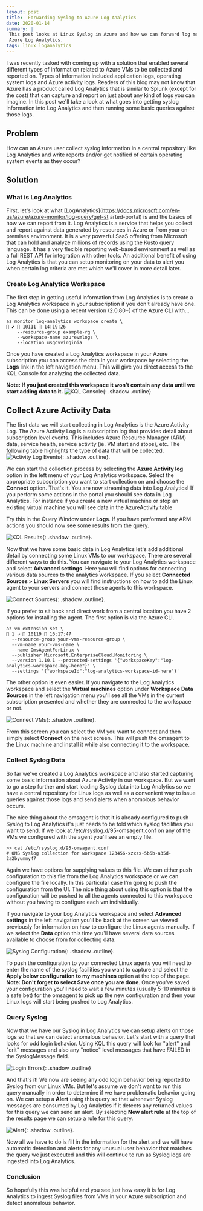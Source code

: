 ```yaml
---
layout: post
title:  Forwarding Syslog to Azure Log Analytics
date: 2020-01-14
summary: |
 This post looks at Linux Syslog in Azure and how we can forward log messages to
 Azure Log Analytics.
tags: linux loganalytics 
---
```


I was recently tasked with coming up with a solution that enabled several
different types of information related to Azure VMs to be collected and reported
on. Types of information included application logs, operating system logs and
Azure activity logs. Readers of this blog may not know that Azure has a
product called Log Analytics that is similar to Splunk (except for the cost)
that can capture and report on just about any kind of logs you can imagine. In
this post we'll take a look at what goes into getting syslog information into
Log Analytics and then running some basic queries against those logs.

## Problem

How can an Azure user collect syslog information in a central repository
like Log Analytics and write reports and/or get notified of certain operating
system events as they occur?

## Solution

### What is Log Analytics
First, let's look at what [LogAnalytics](https://docs.microsoft.com/en-us/azure/azure-monitor/log-query/get-st
arted-portal) is and the basics of how we can report from it. Log Analytics is a
service that helps you collect and report against data generated by resources in
Azure or from your on-premises environment. It is a very powerful SaaS offering
from Microsoft that can hold and analyze millions of records using the Kusto
query language. It has a very flexible reporting web-based environment as well
as a full REST API for integration with other tools. An additional benefit of
using Log Analytics is that you can setup monitoring on your data to alert you
when certain log criteria are met which we'll cover in more detail later.

### Create Log Analytics Workspace

The first step in getting useful information from Log Analytics is to create a
Log Analytics workspace in your subscription if you don't already have one.
This can be done using a recent version (2.0.80+) of the Azure CLI with...

```terminal
az monitor log-analytics workspace create \                                                                                                                ✔  10111  14:19:26
    --resource-group example-rg \
    --workspace-name azurevmlogs \
    --location usgovvirginia
```
Once you have created a Log Analytics workspace in your Azure subscription you
can access the data in your workspace by selecting the __Logs__ link in the left
navigation menu. This will give you direct access to the KQL Console for analyzing the collected data.

__Note:  If you just created this workspace it won't contain any data
until we start adding data to it.__
![KQL Console](/images/2020-01-14-syslog-loganalytics/kql-console.png){:
.shadow .outline}  

## Collect Azure Activity Data

The first data we will start collecting in Log Analytics is the Azure
Activity Log. The Azure Activity Log is a subscription log that provides detail
about subscription level events. This includes Azure Resource Manager (ARM)
data, service health, service activity (ie. VM start and stops), etc.  The
following table highlights the type of data that will be collected.
![Activity Log Events](/images/2020-01-14-syslog-loganalytics/activity-log.png){:
.shadow .outline}. 

We can start the collection process by selecting the __Azure Activity log__
option in the left menu of your Log Analytics workspace.  Select the appropriate
subscription you want to start collection on and choose the __Connect__ option.
That's it.  You are now streaming data into Log Analytics!  If you perform some
actions in the portal you should see data in Log Analytics.  For instance if you
create a new virtual machine or stop an existing virtual machine you will see
data in the AzureActivity table

Try this in the Query Window under __Logs__.  If you have performed any ARM
actions you should now see some results from the query.

![KQL Results](/images/2020-01-14-syslog-loganalytics/kql-results.png){:
.shadow .outline}. 

Now that we have some basic data in Log Analytics let's add additional detail by
connecting some Linux VMs to our workspace.  There are several different ways to
do this.  You can navigate to your Log Analytics workspace and select __Advanced
settings__.  Here you will find options for connecting various data sources to
the analytics workspace.  If you select __Connected Sources > Linux Servers__
you will find instructions on how to add the Linux agent to your servers and
connect those agents to this workspace.

![Connect Sources](/images/2020-01-14-syslog-loganalytics/data-sources.png){:
.shadow .outline}. 

If you prefer to sit back and direct work from a central location you have 2
options for installing the agent.  The first option is via the Azure CLI.

```terminal
az vm extension set \                                                                                                                                    1 ↵  10119  16:17:47
  --resource-group your-vms-resource-group \
  --vm-name your-vms-name \
  --name OmsAgentForLinux \
  --publisher Microsoft.EnterpriseCloud.Monitoring \
  --version 1.10.1 --protected-settings '{"workspaceKey":"log-analytics-workspace-key-here"}' \
  --settings '{"workspaceId":"log-analytics-workspace-id-here"}'
```

The other option is even easier.  If you navigate to the Log Analytics workspace and select the __Virtual
machines__ option under __Workspace Data Sources__ in the left navigation menu
you'll see all the VMs in the current subscription presented and whether they
are connected to the workspace or not.

![Connect VMs](/images/2020-01-14-syslog-loganalytics/vm-sources.png){:
.shadow .outline}. 

From this screen you can select the VM you want to connect and then simply
select __Connect__ on the next screen.  This will push the omsagent to the Linux
machine and install it while also connecting it to the workspace.

### Collect Syslog Data

So far we've created a Log Analytics workspace and also started capturing some
basic information about Azure Activity in our workspace.  But we want to go a
step further and start loading Syslog data into Log Analytics so we have a central
repository for Linux logs as well as a convenient way to issue queries against
those logs and send alerts when anomolous behavior occurs.

The nice thing about the omsagent is that it is already configured to push Syslog to Log
Analytics it's just needs to be told which syslog facilities you want to send.
If we look at /etc/rsyslog.d/95-omsagent.conf on any of the VMs we configured
with the agent you'll see an empty file.

```terminal
>> cat /etc/rsyslog.d/95-omsagent.conf
# OMS Syslog collection for workspace 123456-xzxzx-5b5b-a35d-2a2byummy47

```

Again we have options for supplying values to this file. We can either push
configuration to this file from the Log Analytics workspace or we can configure
the file locally. In this particular case I'm going to push the configuration
from the UI. The nice thing about using this option is that the configuration
will be pushed to all the agents connected to this workspace without you having
to configure each vm individually. 

If you navigate to your Log Analytics
workspace and select __Advanced settings__ in the left navigation you'll be back
at the screen we viewed previously for information on how to configure the Linux
agents manually. If we select the __Data__ option this time you'll have several
data sources available to choose from for collecting data.

![Syslog Configuration](/images/2020-01-14-syslog-loganalytics/syslog.png){:
.shadow .outline}. 

To push the configuration to your connected Linux agents you will need to enter
the name of the syslog facilities you want to capture and select the __Apply below
configuration to my machines__ option at the top of the page.  __Note: Don't forget to
select Save once you are done__.  Once you've saved your configuration you'll need to wait a few minutes
(usually 5-10 minutes is a safe bet)
for the omsagent to pick up the new configuration and then your Linux logs will
start being pushed to Log Analytics.  

### Query Syslog
Now that we have our Syslog in Log Analytics we can setup alerts on those logs
so that we can detect anomalous behavior.  Let's start with a query that looks
for odd login behavior.  Using KQL this query will look for "alert" and "crit"
messages and also any "notice" level messages that have FAILED in the
SyslogMessage field.

![Login Errors](/images/2020-01-14-syslog-loganalytics/login-errors.png){:
.shadow .outline} 

And that's it!  We now are seeing any odd login behavior being reported to Syslog from our
Linux VMs.  But let's assume we don't want to run this query manually in order to
determine if we have problematic behavior going on.  We can setup a __Alert__
using this query so that whenever Syslog messages are consumed by Log Analytics
if it detects any returned values for this query we can send an alert.  By
selecting __New alert rule__ at the top of the results page we can setup a rule
for this query.

![Alert](/images/2020-01-14-syslog-loganalytics/alert.png){:
.shadow .outline}. 

Now all we have to do is fill in the information for the alert and we will have
automatic detection and alerts for any unusual user behavior that matches the
query we just executed and this will continue to run as Syslog logs are ingested
into Log Analytics.

### Conclusion
So hopefully this was helpful and you see just how easy it is for Log
Analytics to ingest Syslog files from VMs in your Azure subscription and detect
anomalous behavior.  






